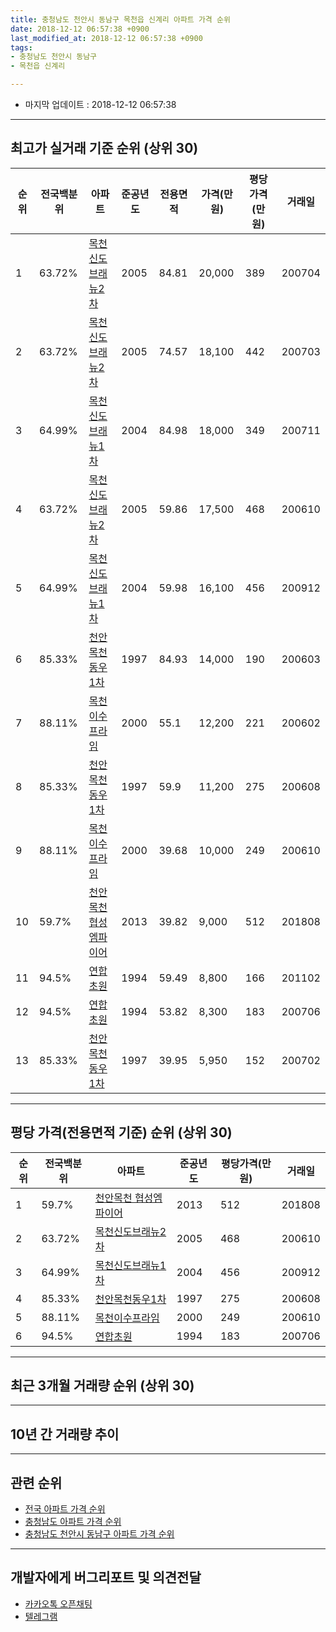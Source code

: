 ```yaml
---
title: 충청남도 천안시 동남구 목천읍 신계리 아파트 가격 순위
date: 2018-12-12 06:57:38 +0900
last_modified_at: 2018-12-12 06:57:38 +0900
tags:
- 충청남도 천안시 동남구
- 목천읍 신계리

---
```


* 마지막 업데이트 : 2018-12-12 06:57:38

---

## 최고가 실거래 기준 순위 (상위 30)


|순위|전국백분위|아파트|준공년도|전용면적|가격(만원)|평당가격(만원)|거래일|
|---|---|---|---|---|---|---|---|
|1|63.72%|[목천신도브래뉴2차](https://search.naver.com/search.naver?query=%EC%B6%A9%EC%B2%AD%EB%82%A8%EB%8F%84+%EC%B2%9C%EC%95%88%EC%8B%9C+%EB%8F%99%EB%82%A8%EA%B5%AC+%EB%AA%A9%EC%B2%9C%EC%9D%8D+%EC%8B%A0%EA%B3%84%EB%A6%AC+%EB%AA%A9%EC%B2%9C%EC%8B%A0%EB%8F%84%EB%B8%8C%EB%9E%98%EB%89%B42%EC%B0%A8)|2005|84.81|20,000|389|200704|
|2|63.72%|[목천신도브래뉴2차](https://search.naver.com/search.naver?query=%EC%B6%A9%EC%B2%AD%EB%82%A8%EB%8F%84+%EC%B2%9C%EC%95%88%EC%8B%9C+%EB%8F%99%EB%82%A8%EA%B5%AC+%EB%AA%A9%EC%B2%9C%EC%9D%8D+%EC%8B%A0%EA%B3%84%EB%A6%AC+%EB%AA%A9%EC%B2%9C%EC%8B%A0%EB%8F%84%EB%B8%8C%EB%9E%98%EB%89%B42%EC%B0%A8)|2005|74.57|18,100|442|200703|
|3|64.99%|[목천신도브래뉴1차](https://search.naver.com/search.naver?query=%EC%B6%A9%EC%B2%AD%EB%82%A8%EB%8F%84+%EC%B2%9C%EC%95%88%EC%8B%9C+%EB%8F%99%EB%82%A8%EA%B5%AC+%EB%AA%A9%EC%B2%9C%EC%9D%8D+%EC%8B%A0%EA%B3%84%EB%A6%AC+%EB%AA%A9%EC%B2%9C%EC%8B%A0%EB%8F%84%EB%B8%8C%EB%9E%98%EB%89%B41%EC%B0%A8)|2004|84.98|18,000|349|200711|
|4|63.72%|[목천신도브래뉴2차](https://search.naver.com/search.naver?query=%EC%B6%A9%EC%B2%AD%EB%82%A8%EB%8F%84+%EC%B2%9C%EC%95%88%EC%8B%9C+%EB%8F%99%EB%82%A8%EA%B5%AC+%EB%AA%A9%EC%B2%9C%EC%9D%8D+%EC%8B%A0%EA%B3%84%EB%A6%AC+%EB%AA%A9%EC%B2%9C%EC%8B%A0%EB%8F%84%EB%B8%8C%EB%9E%98%EB%89%B42%EC%B0%A8)|2005|59.86|17,500|468|200610|
|5|64.99%|[목천신도브래뉴1차](https://search.naver.com/search.naver?query=%EC%B6%A9%EC%B2%AD%EB%82%A8%EB%8F%84+%EC%B2%9C%EC%95%88%EC%8B%9C+%EB%8F%99%EB%82%A8%EA%B5%AC+%EB%AA%A9%EC%B2%9C%EC%9D%8D+%EC%8B%A0%EA%B3%84%EB%A6%AC+%EB%AA%A9%EC%B2%9C%EC%8B%A0%EB%8F%84%EB%B8%8C%EB%9E%98%EB%89%B41%EC%B0%A8)|2004|59.98|16,100|456|200912|
|6|85.33%|[천안목천동우1차](https://search.naver.com/search.naver?query=%EC%B6%A9%EC%B2%AD%EB%82%A8%EB%8F%84+%EC%B2%9C%EC%95%88%EC%8B%9C+%EB%8F%99%EB%82%A8%EA%B5%AC+%EB%AA%A9%EC%B2%9C%EC%9D%8D+%EC%8B%A0%EA%B3%84%EB%A6%AC+%EC%B2%9C%EC%95%88%EB%AA%A9%EC%B2%9C%EB%8F%99%EC%9A%B01%EC%B0%A8)|1997|84.93|14,000|190|200603|
|7|88.11%|[목천이수프라임](https://search.naver.com/search.naver?query=%EC%B6%A9%EC%B2%AD%EB%82%A8%EB%8F%84+%EC%B2%9C%EC%95%88%EC%8B%9C+%EB%8F%99%EB%82%A8%EA%B5%AC+%EB%AA%A9%EC%B2%9C%EC%9D%8D+%EC%8B%A0%EA%B3%84%EB%A6%AC+%EB%AA%A9%EC%B2%9C%EC%9D%B4%EC%88%98%ED%94%84%EB%9D%BC%EC%9E%84)|2000|55.1|12,200|221|200602|
|8|85.33%|[천안목천동우1차](https://search.naver.com/search.naver?query=%EC%B6%A9%EC%B2%AD%EB%82%A8%EB%8F%84+%EC%B2%9C%EC%95%88%EC%8B%9C+%EB%8F%99%EB%82%A8%EA%B5%AC+%EB%AA%A9%EC%B2%9C%EC%9D%8D+%EC%8B%A0%EA%B3%84%EB%A6%AC+%EC%B2%9C%EC%95%88%EB%AA%A9%EC%B2%9C%EB%8F%99%EC%9A%B01%EC%B0%A8)|1997|59.9|11,200|275|200608|
|9|88.11%|[목천이수프라임](https://search.naver.com/search.naver?query=%EC%B6%A9%EC%B2%AD%EB%82%A8%EB%8F%84+%EC%B2%9C%EC%95%88%EC%8B%9C+%EB%8F%99%EB%82%A8%EA%B5%AC+%EB%AA%A9%EC%B2%9C%EC%9D%8D+%EC%8B%A0%EA%B3%84%EB%A6%AC+%EB%AA%A9%EC%B2%9C%EC%9D%B4%EC%88%98%ED%94%84%EB%9D%BC%EC%9E%84)|2000|39.68|10,000|249|200610|
|10|59.7%|[천안목천 협성엠파이어](https://search.naver.com/search.naver?query=%EC%B6%A9%EC%B2%AD%EB%82%A8%EB%8F%84+%EC%B2%9C%EC%95%88%EC%8B%9C+%EB%8F%99%EB%82%A8%EA%B5%AC+%EB%AA%A9%EC%B2%9C%EC%9D%8D+%EC%8B%A0%EA%B3%84%EB%A6%AC+%EC%B2%9C%EC%95%88%EB%AA%A9%EC%B2%9C+%ED%98%91%EC%84%B1%EC%97%A0%ED%8C%8C%EC%9D%B4%EC%96%B4)|2013|39.82|9,000|512|201808|
|11|94.5%|[연합초원](https://search.naver.com/search.naver?query=%EC%B6%A9%EC%B2%AD%EB%82%A8%EB%8F%84+%EC%B2%9C%EC%95%88%EC%8B%9C+%EB%8F%99%EB%82%A8%EA%B5%AC+%EB%AA%A9%EC%B2%9C%EC%9D%8D+%EC%8B%A0%EA%B3%84%EB%A6%AC+%EC%97%B0%ED%95%A9%EC%B4%88%EC%9B%90)|1994|59.49|8,800|166|201102|
|12|94.5%|[연합초원](https://search.naver.com/search.naver?query=%EC%B6%A9%EC%B2%AD%EB%82%A8%EB%8F%84+%EC%B2%9C%EC%95%88%EC%8B%9C+%EB%8F%99%EB%82%A8%EA%B5%AC+%EB%AA%A9%EC%B2%9C%EC%9D%8D+%EC%8B%A0%EA%B3%84%EB%A6%AC+%EC%97%B0%ED%95%A9%EC%B4%88%EC%9B%90)|1994|53.82|8,300|183|200706|
|13|85.33%|[천안목천동우1차](https://search.naver.com/search.naver?query=%EC%B6%A9%EC%B2%AD%EB%82%A8%EB%8F%84+%EC%B2%9C%EC%95%88%EC%8B%9C+%EB%8F%99%EB%82%A8%EA%B5%AC+%EB%AA%A9%EC%B2%9C%EC%9D%8D+%EC%8B%A0%EA%B3%84%EB%A6%AC+%EC%B2%9C%EC%95%88%EB%AA%A9%EC%B2%9C%EB%8F%99%EC%9A%B01%EC%B0%A8)|1997|39.95|5,950|152|200702|


---

## 평당 가격(전용면적 기준) 순위 (상위 30)


|순위|전국백분위|아파트|준공년도|평당가격(만원)|거래일|
|---|---|---|---|---|---|
|1|59.7%|[천안목천 협성엠파이어](https://search.naver.com/search.naver?query=%EC%B6%A9%EC%B2%AD%EB%82%A8%EB%8F%84+%EC%B2%9C%EC%95%88%EC%8B%9C+%EB%8F%99%EB%82%A8%EA%B5%AC+%EB%AA%A9%EC%B2%9C%EC%9D%8D+%EC%8B%A0%EA%B3%84%EB%A6%AC+%EC%B2%9C%EC%95%88%EB%AA%A9%EC%B2%9C+%ED%98%91%EC%84%B1%EC%97%A0%ED%8C%8C%EC%9D%B4%EC%96%B4)|2013|512|201808|
|2|63.72%|[목천신도브래뉴2차](https://search.naver.com/search.naver?query=%EC%B6%A9%EC%B2%AD%EB%82%A8%EB%8F%84+%EC%B2%9C%EC%95%88%EC%8B%9C+%EB%8F%99%EB%82%A8%EA%B5%AC+%EB%AA%A9%EC%B2%9C%EC%9D%8D+%EC%8B%A0%EA%B3%84%EB%A6%AC+%EB%AA%A9%EC%B2%9C%EC%8B%A0%EB%8F%84%EB%B8%8C%EB%9E%98%EB%89%B42%EC%B0%A8)|2005|468|200610|
|3|64.99%|[목천신도브래뉴1차](https://search.naver.com/search.naver?query=%EC%B6%A9%EC%B2%AD%EB%82%A8%EB%8F%84+%EC%B2%9C%EC%95%88%EC%8B%9C+%EB%8F%99%EB%82%A8%EA%B5%AC+%EB%AA%A9%EC%B2%9C%EC%9D%8D+%EC%8B%A0%EA%B3%84%EB%A6%AC+%EB%AA%A9%EC%B2%9C%EC%8B%A0%EB%8F%84%EB%B8%8C%EB%9E%98%EB%89%B41%EC%B0%A8)|2004|456|200912|
|4|85.33%|[천안목천동우1차](https://search.naver.com/search.naver?query=%EC%B6%A9%EC%B2%AD%EB%82%A8%EB%8F%84+%EC%B2%9C%EC%95%88%EC%8B%9C+%EB%8F%99%EB%82%A8%EA%B5%AC+%EB%AA%A9%EC%B2%9C%EC%9D%8D+%EC%8B%A0%EA%B3%84%EB%A6%AC+%EC%B2%9C%EC%95%88%EB%AA%A9%EC%B2%9C%EB%8F%99%EC%9A%B01%EC%B0%A8)|1997|275|200608|
|5|88.11%|[목천이수프라임](https://search.naver.com/search.naver?query=%EC%B6%A9%EC%B2%AD%EB%82%A8%EB%8F%84+%EC%B2%9C%EC%95%88%EC%8B%9C+%EB%8F%99%EB%82%A8%EA%B5%AC+%EB%AA%A9%EC%B2%9C%EC%9D%8D+%EC%8B%A0%EA%B3%84%EB%A6%AC+%EB%AA%A9%EC%B2%9C%EC%9D%B4%EC%88%98%ED%94%84%EB%9D%BC%EC%9E%84)|2000|249|200610|
|6|94.5%|[연합초원](https://search.naver.com/search.naver?query=%EC%B6%A9%EC%B2%AD%EB%82%A8%EB%8F%84+%EC%B2%9C%EC%95%88%EC%8B%9C+%EB%8F%99%EB%82%A8%EA%B5%AC+%EB%AA%A9%EC%B2%9C%EC%9D%8D+%EC%8B%A0%EA%B3%84%EB%A6%AC+%EC%97%B0%ED%95%A9%EC%B4%88%EC%9B%90)|1994|183|200706|


---

## 최근 3개월 거래량 순위 (상위 30)


<div style="width:100%;">
    <canvas id="deal_count_ranking" height="250"></canvas>
</div>


<script>
new Chart(document.getElementById("deal_count_ranking"), {
    type: 'horizontalBar',
    data: {
        labels: ['천안목천동우1차', '목천신도브래뉴2차', '목천이수프라임', '목천신도브래뉴1차', '연합초원'],
        datasets: [{
            label: '실거래 수',
            data: [12, 10, 4, 3, 1],
            borderColor: "rgba(255, 0, 128, 1)",
            backgroundColor: "rgba(255, 0, 128, 0.5)",
            fill: false,
        }]
    },
    options: {
        responsive: true,
        title: {
            display: true,
            text: '최근 3개월 거래량 순위'
        },
        tooltips: {
            mode: 'index',
            intersect: false,
            callbacks: {
                title: function(tooltipItems, data) {
                    return "실거래 수:";
                },
                label: function(tooltipItem, data) {
                    return data.labels[tooltipItem.index] + ": " + tooltipItem.xLabel;
                }
            }
        },
        hover: {
            mode: 'nearest',
            intersect: true
        },
        scales: {
            xAxes: [{
                display: true,
                scaleLabel: {
                    display: true,
                    labelString: '실거래 수'
                },
                ticks: {
                    suggestedMin: 0,
                }
            }],
            yAxes: [{
                display: true,
                ticks: {
                    autoSkip: false,
                    callback: function(value, index, values) {
                        if (value.length > 15)
                            return value.substr(0, 13) + "...";
                        else
                            return value;
                    }
                },
                scaleLabel: {
                    display: false,
                }
            }]
        }
    }
});

</script>


---

## 10년 간 거래량 추이


<div style="width:100%;">
    <canvas id="deal_progress" height="250"></canvas>
</div>

<script>
new Chart(document.getElementById("deal_progress"), {
    type: 'line',
    data: {
        labels: ['200812','200901','200902','200903','200904','200905','200906','200907','200908','200909','200910','200911','200912','201001','201002','201003','201004','201005','201006','201007','201008','201009','201010','201011','201012','201101','201102','201103','201104','201105','201106','201107','201108','201109','201110','201111','201112','201201','201202','201203','201204','201205','201206','201207','201208','201209','201210','201211','201212','201301','201302','201303','201304','201305','201306','201307','201308','201309','201310','201311','201312','201401','201402','201403','201404','201405','201406','201407','201408','201409','201410','201411','201412','201501','201502','201503','201504','201505','201506','201507','201508','201509','201510','201511','201512','201601','201602','201603','201604','201605','201606','201607','201608','201609','201610','201611','201612','201701','201702','201703','201704','201705','201706','201707','201708','201709','201710','201711','201712','201801','201802','201803','201804','201805','201806','201807','201808','201809','201810','201811','201812'],
        datasets: [{
            label: '실거래 수',
            pointRadius: 1,
            data: [19, 12, 50, 33, 32, 34, 41, 44, 40, 37, 36, 33, 28, 29, 37, 41, 41, 50, 39, 34, 35, 31, 44, 41, 42, 47, 52, 70, 49, 27, 55, 64, 57, 52, 47, 41, 47, 58, 65, 57, 44, 47, 30, 53, 26, 52, 38, 45, 22, 39, 40, 53, 41, 40, 43, 28, 29, 25, 47, 30, 31, 34, 33, 60, 56, 36, 42, 49, 63, 64, 58, 39, 32, 31, 38, 62, 60, 44, 40, 30, 36, 39, 28, 25, 25, 11, 17, 23, 31, 24, 21, 22, 24, 24, 30, 28, 36, 20, 26, 34, 19, 23, 23, 24, 27, 19, 26, 19, 15, 17, 13, 20, 27, 14, 19, 10, 14, 17, 15, 13, 2],
            borderColor: "rgba(255, 201, 14, 1)",
            backgroundColor: "rgba(255, 201, 14, 0.5)",
            fill: true,
        }]
    },
    options: {
        responsive: true,
        title: {
            display: true,
            text: '10년간 거래량 추이'
        },
        tooltips: {
            mode: 'index',
            intersect: false,
        },
        hover: {
            mode: 'nearest',
            intersect: true
        },
        scales: {
            xAxes: [{
                display: true,
                scaleLabel: {
                    display: true,
                    labelString: '년/월'
                }
            }],
            yAxes: [{
                display: true,
                ticks: {
                    suggestedMin: 0,
                },
                scaleLabel: {
                    display: true,
                    labelString: '실거래 수'
                }
            }]
        }
    }
});

</script>


---

## 관련 순위

- [전국 아파트 가격 순위](https://inasie.github.io/apt-ranking/전국)
- [충청남도 아파트 가격 순위](https://inasie.github.io/apt-ranking/충청남도)
- [충청남도 천안시 동남구 아파트 가격 순위](https://inasie.github.io/apt-ranking/충청남도-천안시-동남구)


---

## 개발자에게 버그리포트 및 의견전달

- [카카오톡 오픈채팅](https://open.kakao.com/o/gLJUAP4)
- [텔레그램](https://t.me/inasie)

